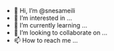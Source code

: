 - 👋 Hi, I’m @snesameili
- 👀 I’m interested in ...
- 🌱 I’m currently learning ...
- 💞️ I’m looking to collaborate on ...
- 📫 How to reach me ...

<!---
snesameili/snesameili is a ✨ special ✨ repository because its `README.md` (this file) appears on your GitHub profile.
You can click the Preview link to take a look at your changes.
--->
